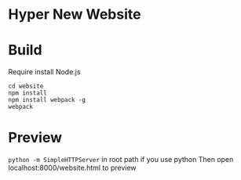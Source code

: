 # Hyper New Website

# Build

Require install Node.js

```
cd website
npm install
npm install webpack -g
webpack
```

# Preview

`python -m SimpleHTTPServer` in root path if you use python
Then open localhost:8000/website.html to preview
